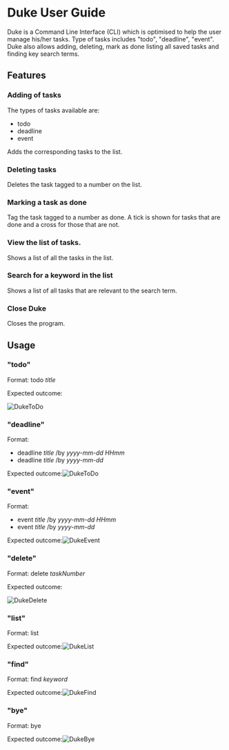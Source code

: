 # Duke User Guide
Duke is a Command Line Interface (CLI) which is optimised to help the user manage his/her tasks.
Type of tasks includes "todo", "deadline", "event". Duke also allows adding, deleting, mark as done
listing all saved tasks and finding key search terms.


## Features 

###  Adding of tasks
The types of tasks available are:
- todo
- deadline
- event

Adds the corresponding tasks to the list.

### Deleting tasks

Deletes the task tagged to a number on the list.

### Marking a task as done

Tag the task tagged to a number as done. A tick is shown for tasks that are done and a cross for those
that are not.

### View the list of tasks.

Shows a list of all the tasks in the list.

### Search for a keyword in the list

Shows a list of all tasks that are relevant to the search term.

### Close Duke

Closes the program.

## Usage

### "todo"

Format: todo *title*

Expected outcome:




![DukeToDo](https://user-images.githubusercontent.com/60436412/94020847-f4864600-fde5-11ea-9d7a-4c5bd948213a.PNG)

### "deadline"

Format: 
- deadline *title* /by *yyyy-mm-dd* *HHmm*
- deadline *title* /by *yyyy-mm-dd*

Expected outcome:![DukeToDo](https://user-images.githubusercontent.com/60436412/94021352-7fffd700-fde6-11ea-98c2-5581491becab.PNG)

### "event"

Format: 
- event *title* /by *yyyy-mm-dd* *HHmm*
- event *title* /by *yyyy-mm-dd*

Expected outcome:![DukeEvent](https://user-images.githubusercontent.com/60436412/94021803-00263c80-fde7-11ea-802e-0524c811fe75.PNG)

### "delete"

Format: delete *taskNumber*

Expected outcome:


![DukeDelete](https://user-images.githubusercontent.com/60436412/94022007-39f74300-fde7-11ea-9227-74d273251365.PNG)

### "list"

Format: list

Expected outcome:![DukeList](https://user-images.githubusercontent.com/60436412/94022276-7fb40b80-fde7-11ea-9541-c2a29248141d.PNG)

### "find"

Format: find *keyword*

Expected outcome:![DukeFind](https://user-images.githubusercontent.com/60436412/94023237-9149e300-fde8-11ea-8216-b80fb4f752b2.PNG)

### "bye"

Format: bye

Expected outcome:![DukeBye](https://user-images.githubusercontent.com/60436412/94023444-ca825300-fde8-11ea-9793-6974f1270fcc.PNG)
